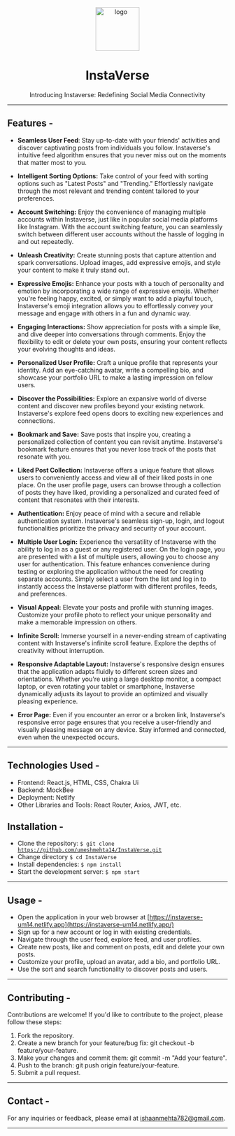 
<div align="center">
  <img src="https://tse2.mm.bing.net/th?id=OIP.91kMUobMQ6lwJYCkJNdYgQAAAA&pid=Api&P=0&h=180" height="100" width="100" alt="logo"/>
  
# InstaVerse
  Introducing Instaverse: Redefining Social Media Connectivity
</div>
<hr/>

## **Features -**

- <strong>Seamless User Feed</strong>: Stay up-to-date with your friends' activities and discover captivating posts from individuals you follow. Instaverse's intuitive feed algorithm ensures that you never miss out on the moments that matter most to you.

- <strong>Intelligent Sorting Options:</strong> Take control of your feed with sorting options such as "Latest Posts" and "Trending." Effortlessly navigate through the most relevant and trending content tailored to your preferences.

- <strong>Account Switching:</strong> Enjoy the convenience of managing multiple accounts within Instaverse, just like in popular social media platforms like Instagram. With the account switching feature, you can seamlessly switch between different user accounts without the hassle of logging in and out repeatedly.

- <strong>Unleash Creativity:</strong> Create stunning posts that capture attention and spark conversations. Upload images, add expressive emojis, and style your content to make it truly stand out.

- <strong>Expressive Emojis:</strong> Enhance your posts with a touch of personality and emotion by incorporating a wide range of expressive emojis. Whether you're feeling happy, excited, or simply want to add a playful touch, Instaverse's emoji integration allows you to effortlessly convey your message and engage with others in a fun and dynamic way.

- <strong>Engaging Interactions:</strong> Show appreciation for posts with a simple like, and dive deeper into conversations through comments. Enjoy the flexibility to edit or delete your own posts, ensuring your content reflects your evolving thoughts and ideas.

- <strong>Personalized User Profile:</strong> Craft a unique profile that represents your identity. Add an eye-catching avatar, write a compelling bio, and showcase your portfolio URL to make a lasting impression on fellow users.

- <strong>Discover the Possibilities:</strong> Explore an expansive world of diverse content and discover new profiles beyond your existing network. Instaverse's explore feed opens doors to exciting new experiences and connections.

- <strong>Bookmark and Save:</strong> Save posts that inspire you, creating a personalized collection of content you can revisit anytime. Instaverse's bookmark feature ensures that you never lose track of the posts that resonate with you.

- <strong>Liked Post Collection:</strong> Instaverse offers a unique feature that allows users to conveniently access and view all of their liked posts in one place. On the user profile page, users can browse through a collection of posts they have liked, providing a personalized and curated feed of content that resonates with their interests. 

- <strong>Authentication:</strong> Enjoy peace of mind with a secure and reliable authentication system. Instaverse's seamless sign-up, login, and logout functionalities prioritize the privacy and security of your account.

- <strong>Multiple User Login:</strong> Experience the versatility of Instaverse with the ability to log in as a guest or any registered user. On the login page, you are presented with a list of multiple users, allowing you to choose any user for authentication. This feature enhances convenience during testing or exploring the application without the need for creating separate accounts. Simply select a user from the list and log in to instantly access the Instaverse platform with different profiles, feeds, and preferences.

- <strong>Visual Appeal:</strong> Elevate your posts and profile with stunning images. Customize your profile photo to reflect your unique personality and make a memorable impression on others.

- <strong>Infinite Scroll:</strong> Immerse yourself in a never-ending stream of captivating content with Instaverse's infinite scroll feature. Explore the depths of creativity without interruption.


- <strong>Responsive Adaptable Layout:</strong> Instaverse's responsive design ensures that the application adapts fluidly to different screen sizes and orientations. Whether you're using a large desktop monitor, a compact laptop, or even rotating your tablet or smartphone, Instaverse dynamically adjusts its layout to provide an optimized and visually pleasing experience.

- <strong>Error Page:</strong> Even if you encounter an error or a broken link, Instaverse's responsive error page ensures that you receive a user-friendly and visually pleasing message on any device. Stay informed and connected, even when the unexpected occurs.

<hr/>

## **Technologies Used -**

- Frontend: React.js, HTML, CSS, Chakra Ui
- Backend: MockBee
- Deployment: Netlify
- Other Libraries and Tools: React Router, Axios, JWT, etc.


## **Installation -**

- Clone the repository: <code>$ git clone https://github.com/umeshmehta14/InstaVerse.git</code>
- Change directory <code>$ cd InstaVerse</code>
- Install dependencies: <code>$ npm install</code>
- Start the development server: <code>$ npm start</code>
<hr/>

## **Usage -**
- Open the application in your web browser at [https://instaverse-um14.netlify.app](https://instaverse-um14.netlify.app/)
- Sign up for a new account or log in with existing credentials.
- Navigate through the user feed, explore feed, and user profiles.
- Create new posts, like and comment on posts, edit and delete your own posts.
- Customize your profile, upload an avatar, add a bio, and portfolio URL.
- Use the sort and search functionality to discover posts and users.

<hr/>

## **Contributing -**
<p>Contributions are welcome! If you'd like to contribute to the project, please follow these steps:</p>
<ol>
<li>Fork the repository.</li>
<li>Create a new branch for your feature/bug fix: git checkout -b feature/your-feature.</li>
<li>Make your changes and commit them: git commit -m "Add your feature".</li>
<li>Push to the branch: git push origin feature/your-feature.</li>
<li>Submit a pull request.</li>
</ol>


<hr/>

## **Contact -**

For any inquiries or feedback, please email at ishaanmehta782@gmail.com.
<hr/>








